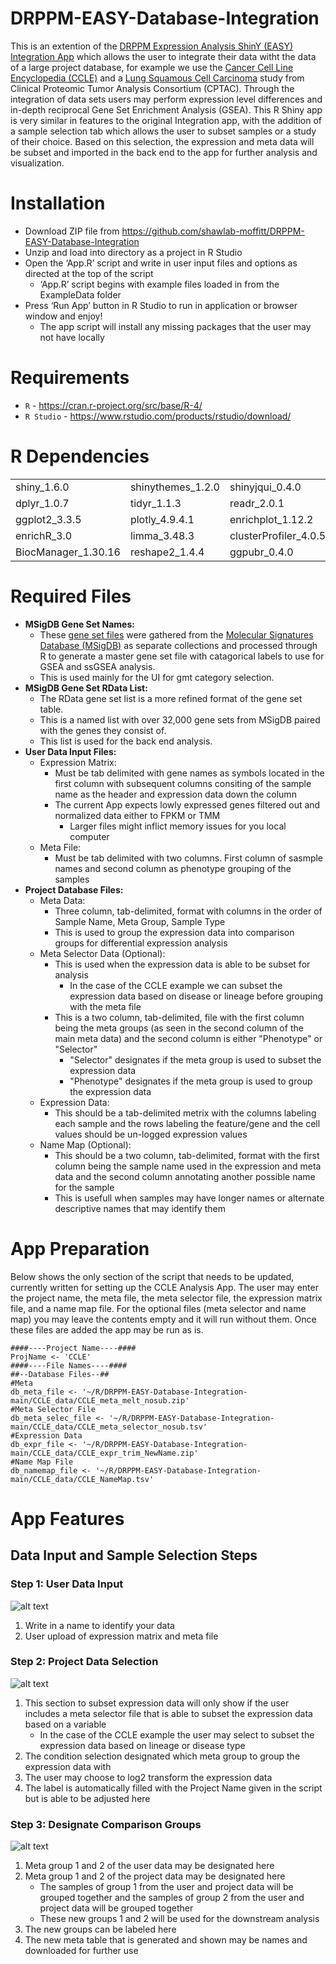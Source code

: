 # DRPPM-EASY-Database-Integration

This is an extention of the [DRPPM Expression Analysis ShinY (EASY) Integration App](https://github.com/shawlab-moffitt/DRPPM-EASY-Integration) which allows the user to integrate their data witht the data of a large project database, for example we use the [Cancer Cell Line Encyclopedia (CCLE)](https://sites.broadinstitute.org/ccle/) and a [Lung Squamous Cell Carcinoma](https://www.sciencedirect.com/science/article/pii/S0092867421008576?via%3Dihub) study from Clinical Proteomic Tumor Analysis Consortium (CPTAC). Through the integration of data sets users may perform expression level differences and in-depth reciprocal Gene Set Enrichment Analysis (GSEA). This R Shiny app is very similar in features to the original Integration app, with the addition of a sample selection tab which allows the user to subset samples or a study of their choice. Based on this selection, the expression and meta data will be subset and imported in the back end to the app for further analysis and visualization. 


# Installation

* Download ZIP file from https://github.com/shawlab-moffitt/DRPPM-EASY-Database-Integration
* Unzip and load into directory as a project in R Studio
* Open the ‘App.R’ script and write in user input files and options as directed at the top of the script
  * ‘App.R’ script begins with example files loaded in from the ExampleData folder
* Press ‘Run App’ button in R Studio to run in application or browser window and enjoy!
  * The app script will install any missing packages that the user may not have locally

# Requirements

* `R` - https://cran.r-project.org/src/base/R-4/
* `R Studio` - https://www.rstudio.com/products/rstudio/download/

# R Dependencies

|  |  |  |  |  |
| --- | --- | --- | --- | --- |
| shiny_1.6.0 | shinythemes_1.2.0 | shinyjqui_0.4.0 | shinycssloaders_1.0.0 | tools_4.1.0 |
| dplyr_1.0.7 | tidyr_1.1.3 | readr_2.0.1 | tibble_3.1.3 | DT_0.18 |
| ggplot2_3.3.5 | plotly_4.9.4.1 | enrichplot_1.12.2 | pheatmap_1.0.12 | ggrepel_0.9.1 |
| enrichR_3.0 | limma_3.48.3 | clusterProfiler_4.0.5 | limma_3.48.3 | GSVA_1.40.1 |
| BiocManager_1.30.16 | reshape2_1.4.4 | ggpubr_0.4.0 |  |  |

# Required Files

* **MSigDB Gene Set Names:**
  * These [gene set files](https://github.com/shawlab-moffitt/DRPPM-EASY-Database-Integration/tree/main/GeneSet_data) were gathered from the [Molecular Signatures Database (MSigDB)](http://www.gsea-msigdb.org/gsea/msigdb/index.jsp) as separate collections and processed through R to generate a master gene set file with catagorical labels to use for GSEA and ssGSEA analysis.
  * This is used mainly for the UI for gmt category selection.
* **MSigDB Gene Set RData List:**
  * The RData gene set list is a more refined format of the gene set table.
  * This is a named list with over 32,000 gene sets from MSigDB paired with the genes they consist of.
  * This list is used for the back end analysis.
* **User Data Input Files:**
  * Expression Matrix:
    * Must be tab delimited with gene names as symbols located in the first column with subsequent columns consiting of the sample name as the header and expression data down the column
    * The current App expects lowly expressed genes filtered out and normalized data either to FPKM or TMM
      * Larger files might inflict memory issues for you local computer
  * Meta File:
    * Must be tab delimited with two columns. First column of sasmple names and second column as phenotype grouping of the samples
* **Project Database Files:**
  * Meta Data:
    * Three column, tab-delimited, format with columns in the order of Sample Name, Meta Group, Sample Type
    * This is used to group the expression data into comparison groups for differential expression analysis
  * Meta Selector Data (Optional):
    * This is used when the expression data is able to be subset for analysis
      * In the case of the CCLE example we can subset the expression data based on disease or lineage before grouping with the meta file
    * This is a two column, tab-delimited, file with the first column being the meta groups (as seen in the second column of the main meta data) and the second column is either "Phenotype" or "Selector"
      * "Selector" designates if the meta group is used to subset the expression data
      * "Phenotype" designates if the meta group is used to group the expression data
  * Expression Data:
    * This should be a tab-delimited metrix with the columns labeling each sample and the rows labeling the feature/gene and the cell values should be un-logged expression values
  * Name Map (Optional):
    * This should be a two column, tab-delimited, format with the first column being the sample name used in the expression and meta data and the second column annotating another possible name for the sample
    * This is usefull when samples may have longer names or alternate descriptive names that may identify them

# App Preparation

Below shows the only section of the script that needs to be updated, currently written for setting up the CCLE Analysis App. The user may enter the project name, the meta file, the meta selector file, the expression matrix file, and a name map file. For the optional files (meta selector and name map) you may leave the contents empty and it will run without them. Once these files are added the app may be run as is.

```
####----Project Name----####
ProjName <- 'CCLE'
####----File Names----####
##--Database Files--##
#Meta
db_meta_file <- '~/R/DRPPM-EASY-Database-Integration-main/CCLE_data/CCLE_meta_melt_nosub.zip'
#Meta Selector File
db_meta_selec_file <- '~/R/DRPPM-EASY-Database-Integration-main/CCLE_data/CCLE_meta_selector_nosub.tsv'
#Expression Data
db_expr_file <- '~/R/DRPPM-EASY-Database-Integration-main/CCLE_data/CCLE_expr_trim_NewName.zip'
#Name Map File
db_namemap_file <- '~/R/DRPPM-EASY-Database-Integration-main/CCLE_data/CCLE_NameMap.tsv'
```

# App Features

## Data Input and Sample Selection Steps

### Step 1: User Data Input

![alt text](https://github.com/shawlab-moffitt/DRPPM-EASY-Database-Integration/blob/main/App_Demo_Pictures/EASY_DB_INT_dataupload.PNG?raw=true)

1. Write in a name to identify your data
2. User upload of expression matrix and meta file

### Step 2: Project Data Selection

![alt text](https://github.com/shawlab-moffitt/DRPPM-EASY-Database-Integration/blob/main/App_Demo_Pictures/EASY_DB_INT_selectdata.PNG?raw=true)

1. This section to subset expression data will only show if the user includes a meta selector file that is able to subset the expression data based on a variable
   * In the case of the CCLE example the user may select to subset the expression data based on lineage or disease type
2. The condition selection designated which meta group to group the expression data with
3. The user may choose to log2 transform the expression data
4. The label is automatically filled with the Project Name given in the script but is able to be adjusted here

### Step 3: Designate Comparison Groups

![alt text](https://github.com/shawlab-moffitt/DRPPM-EASY-Database-Integration/blob/main/App_Demo_Pictures/EASY_DB_INT_step3.PNG?raw=true)

1. Meta group 1 and 2 of the user data may be designated here
2. Meta group 1 and 2 of the project data may be designated here
   * The samples of group 1 from the user and project data will be grouped together and the samples of group 2 from the user and project data will be grouped together
   * These new groups 1 and 2 will be used for the downstream analysis
3. The new groups can be labeled here
4. The new meta table that is generated and shown may be names and downloaded for further use
